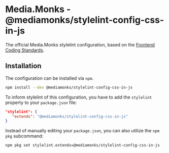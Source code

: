 # Media.Monks - @mediamonks/stylelint-config-css-in-js

The official Media.Monks stylelint configuration, based on the
[Frontend Coding Standards](https://github.com/mediamonks/frontend-coding-standards).

## Installation

The configuration can be installed via `npm`.

```bash
npm install --dev @mediamonks/stylelint-config-css-in-js
```

To inform stylelint of this configuration, you have to add the `stylelint` property to your
`package.json` file:

```json
"stylelint": {
   "extends": "@mediamonks/stylelint-config-css-in-js"
}
```

Instead of manually editing your `package.json`, you can also utilize the `npm pkg` subcommand:

```bash
npm pkg set stylelint.extends=@mediamonks/stylelint-config-css-in-js
```
